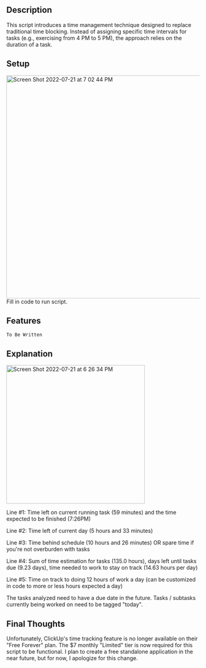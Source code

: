 ## Description
This script introduces a time management technique designed to replace traditional time blocking. Instead of assigning specific time intervals for tasks (e.g., exercising from 4 PM to 5 PM), the approach relies on the duration of a task.

## Setup
<img width="581" alt="Screen Shot 2022-07-21 at 7 02 44 PM" src="https://user-images.githubusercontent.com/22686373/180329246-45ab04fe-a04e-481a-8e1e-866c9c5e56fc.png">
Fill in code to run script. 

## Features
`To Be Written`

## Explanation
<img width="361" alt="Screen Shot 2022-07-21 at 6 26 34 PM" src="https://user-images.githubusercontent.com/22686373/180325525-104d9d9f-9b94-4153-b5a8-27e136b4e850.png">

Line #1: Time left on current running task (59 minutes) and the time expected to be finished (7:26PM)

Line #2: Time left of current day (5 hours and 33 minutes)

Line #3: Time behind schedule (10 hours and 26 minutes) OR spare time if you're not overburden with tasks

Line #4: Sum of time estimation for tasks (135.0 hours), days left until tasks due (9.23 days), time needed to work to stay on track (14.63 hours per day)

Line #5: Time on track to doing 12 hours of work a day (can be customized in code to more or less hours expected a day)

The tasks analyzed need to have a due date in the future. Tasks / subtasks currently being worked on need to be tagged "today".

## Final Thoughts
Unfortunately, ClickUp's time tracking feature is no longer available on their "Free Forever" plan. The $7 monthly "Limited" tier is now required for this script to be functional. I plan to create a free standalone application in the near future, but for now, I apologize for this change.
